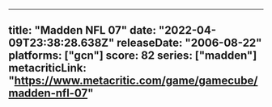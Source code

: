 
---
title: "Madden NFL 07"
date: "2022-04-09T23:38:28.638Z"
releaseDate: "2006-08-22"
platforms: ["gcn"]
score: 82
series: ["madden"]
metacriticLink: "https://www.metacritic.com/game/gamecube/madden-nfl-07"
---
